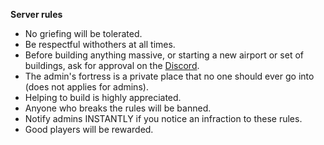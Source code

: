 **Server rules**

  - No griefing will be tolerated.
  - Be respectful withothers at all times.
  - Before building anything massive, or starting a new airport or set of buildings, ask for approval on the [Discord](https://discord.gg/9sDKrX828T).
  - The admin's fortress is a private place that no one should ever go into (does not applies for admins).
  - Helping to build is highly appreciated.
  - Anyone who breaks the rules will be banned.
  - Notify admins INSTANTLY if you notice an infraction to these rules.
  - Good players will be rewarded.
